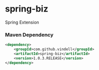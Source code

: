 # spring-biz
Spring Extension

### Maven Dependency

``` xml
<dependency>
	<groupId>com.github.vindell</groupId>
	<artifactId>spring-biz</artifactId>
	<version>1.0.3.RELEASE</version>
</dependency>
```